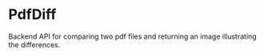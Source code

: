 # PdfDiff
Backend API for comparing two pdf files and returning an image illustrating the differences.
